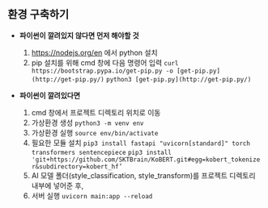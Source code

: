 ## 환경 구축하기

- **파이썬이 깔려있지 않다면 먼저 해야할 것**
    1.  https://nodejs.org/en 에서 python 설치
    2. pip 설치를 위해 cmd 창에 다음 명령어 입력
        `curl https://bootstrap.pypa.io/get-pip.py -o [get-pip.py](http://get-pip.py/)` 
        `python3 [get-pip.py](http://get-pip.py/)`
        
- **파이썬이 깔려있다면**
    1. cmd 창에서 프로젝트 디렉토리 위치로 이동
    2. 가상환경 생성 `python3 -m venv env`
    3. 가상환경 실행 `source env/bin/activate`
    4.  필요한 모듈 설치
        `pip3 install fastapi "uvicorn[standard]" torch transformers sentencepiece`
        `pip3 install 'git+https://github.com/SKTBrain/KoBERT.git#egg=kobert_tokenizer&subdirectory=kobert_hf’`
    5. AI 모델 폴더(style_classification, style_transform)를 프로젝트 디렉토리 내부에 넣어준 후, 
    6. 서버 실행 `uvicorn main:app --reload`
